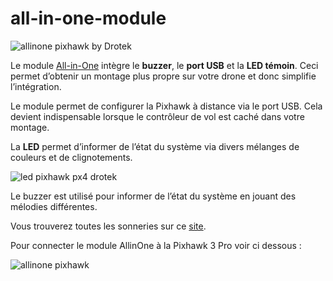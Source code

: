 # all-in-one-module

![allinone pixhawk by Drotek](https://drotek.com/wp-content/uploads/2017/01/DSC02075.jpg)

Le module [All-in-One](https://drotek.com/shop/fr/drotek-parts/819-module-all-in-one.html?live_configurator_token=8746d605a9c04b1e35dffc6d98e0a9e5&id_shop=1&id_employee=1&theme=&theme_font=) intègre le **buzzer**, le **port USB** et la **LED témoin**. Ceci permet d’obtenir un montage plus propre sur votre drone et donc simplifie l’intégration.

Le module permet de configurer la Pixhawk à distance via le port USB. Cela devient indispensable lorsque le contrôleur de vol est caché dans votre montage.

La **LED** permet d’informer de l’état du système via divers mélanges de couleurs et de clignotements.

![led pixhawk px4 drotek](https://drotek.com/wp-content/uploads/2017/01/led_fr.png)

Le buzzer est utilisé pour informer de l’état du système en jouant des mélodies différentes.

Vous trouverez toutes les sonneries sur ce [site](http://copter.ardupilot.com/wiki/common-sounds-pixhawkpx4/).

Pour connecter le module AllinOne à la Pixhawk 3 Pro voir ci dessous :

![allinone pixhawk](https://drotek.com/wp-content/uploads/2017/01/DSC02045-1.jpg)

